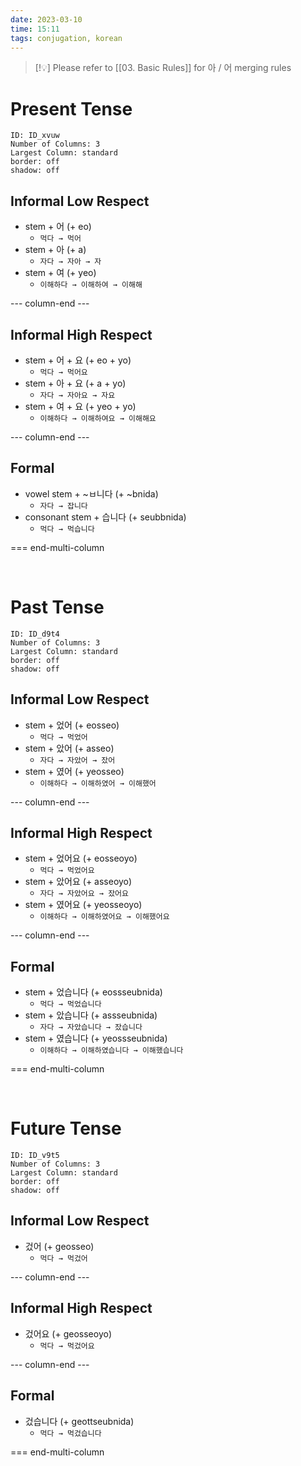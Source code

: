```yaml
---
date: 2023-03-10
time: 15:11
tags: conjugation, korean
---
```



> [!💡] 
> Please refer to [[03. Basic Rules]] for 아 / 어 merging rules

# Present Tense

```start-multi-column
ID: ID_xvuw
Number of Columns: 3
Largest Column: standard
border: off
shadow: off
```

## Informal Low Respect
-   stem + 어 (+ eo)
    -   `먹다 → 먹어`
-   stem + 아 (+ a)
    -   `자다 → 자아 → 자`
-   stem + 여 (+ yeo)
    -   `이해하다 → 이해하여 → 이해해`

--- column-end ---

## Informal High Respect
-   stem + 어 + 요 (+ eo + yo)
    -   `먹다 → 먹어요`
-   stem + 아 + 요 (+ a + yo)
    -   `자다 → 자아요 → 자요`
-   stem + 여 + 요 (+ yeo + yo)
    -   `이해하다 → 이해하여요 → 이해해요`

--- column-end ---

## Formal
-   vowel stem + ~ㅂ니다 (+ ~bnida)
    -   `자다 → 잡니다`
-   consonant stem + 습니다 (+ seubbnida)
    -   `먹다 → 먹습니다`


=== end-multi-column

&emsp;&emsp;&emsp;

# Past Tense

```start-multi-column
ID: ID_d9t4
Number of Columns: 3
Largest Column: standard
border: off
shadow: off
```

## Informal Low Respect
-   stem + 었어 (+ eosseo)
    -   `먹다 → 먹었어`
-   stem + 았어 (+ asseo)
    -   `자다 → 자았어 → 잤어`
-   stem + 였어 (+ yeosseo)
    -   `이해하다 → 이해하였어 → 이해했어`

--- column-end ---

## Informal High Respect
-   stem + 었어요 (+ eosseoyo)
    -   `먹다 → 먹었어요`
-   stem + 았어요 (+ asseoyo)
    -   `자다 → 자았어요 → 잤어요`
-   stem + 였어요 (+ yeosseoyo)
    -   `이해하다 → 이해하였어요 → 이해했어요`

--- column-end ---

## Formal
-   stem + 었습니다 (+ eossseubnida)
    -   `먹다 → 먹었습니다`
-   stem + 았습니다 (+ assseubnida)
    -   `자다 → 자았습니다 → 잤습니다`
-   stem + 였습니다 (+ yeossseubnida)
    -   `이해하다 → 이해하였습니다 → 이해했습니다`


=== end-multi-column

&emsp;&emsp;&emsp;

# Future Tense

```start-multi-column
ID: ID_v9t5
Number of Columns: 3
Largest Column: standard
border: off
shadow: off
```

## Informal Low Respect
-   겄어 (+ geosseo)
	-   `먹다 → 먹겄어`

--- column-end ---

## Informal High Respect
-   겄어요 (+ geosseoyo)
    -   `먹다 → 먹겄어요`

--- column-end ---

## Formal
-   겄습니다 (+ geottseubnida)
    -   `먹다 → 먹겄습니다`


=== end-multi-column
